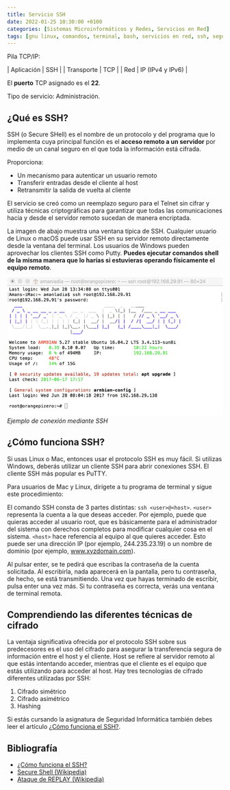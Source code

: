 ```yaml
---
title: Servicio SSH
date: 2022-01-25 10:30:00 +0100
categories: [Sistemas Microinformáticos y Redes, Servicios en Red]
tags: [gnu linux, comandos, terminal, bash, servicios en red, ssh, seguridad informática, smr]
---
```


Pila TCP/IP:

| Aplicación | SSH |
| Transporte | TCP |
| Red | IP (IPv4 y IPv6)  |

El **puerto** TCP asignado es el **22**.

Tipo de servicio: Administración.

## ¿Qué es SSH?

SSH (o Secure SHell) es el nombre de un protocolo y del programa que lo implementa cuya principal función es el **acceso remoto a un servidor** por medio de un canal seguro en el que toda la información está cifrada. 

Proporciona:
- Un mecanismo para autenticar un usuario remoto
- Transferir entradas desde el cliente al host
- Retransmitir la salida de vuelta al cliente

El servicio se creó como un reemplazo seguro para el Telnet sin cifrar y utiliza técnicas criptográficas para garantizar que todas las comunicaciones hacia y desde el servidor remoto sucedan de manera encriptada.

La imagen de abajo muestra una ventana típica de SSH. Cualquier usuario de Linux o macOS puede usar SSH en su servidor remoto directamente desde la ventana del terminal. Los usuarios de Windows pueden aprovechar los clientes SSH como Putty. **Puedes ejecutar comandos shell de la misma manera que lo harías si estuvieras operando físicamente el equipo remoto**.

![img-description](/assets/img/servicio-ssh/ejemplo-ssh.jpg)
_Ejemplo de conexión mediante SSH_

## ¿Cómo funciona SSH?

Si usas Linux o Mac, entonces usar el protocolo SSH es muy fácil. Si utilizas Windows, deberás utilizar un cliente SSH para abrir conexiones SSH. El cliente SSH más popular es PuTTY.

Para usuarios de Mac y Linux, dirígete a tu programa de terminal y sigue este procedimiento:

El comando SSH consta de 3 partes distintas: `ssh <user>@<host>`. `<user>` representa la cuenta a la que deseas acceder. Por ejemplo, puede que quieras acceder al usuario root, que es básicamente para el administrador del sistema con derechos completos para modificar cualquier cosa en el sistema. `<host>` hace referencia al equipo al que quieres acceder. Esto puede ser una dirección IP (por ejemplo, 244.235.23.19) o un nombre de dominio (por ejemplo, www.xyzdomain.com).

Al pulsar enter, se te pedirá que escribas la contraseña de la cuenta solicitada. Al escribirla, nada aparecerá en la pantalla, pero tu contraseña, de hecho, se está transmitiendo. Una vez que hayas terminado de escribir, pulsa enter una vez más. Si tu contraseña es correcta, verás una ventana de terminal remota.

## Comprendiendo las diferentes técnicas de cifrado

La ventaja significativa ofrecida por el protocolo SSH sobre sus predecesores es el uso del cifrado para asegurar la transferencia segura de información entre el host y el cliente. Host se refiere al servidor remoto al que estás intentando acceder, mientras que el cliente es el equipo que estás utilizando para acceder al host. Hay tres tecnologías de cifrado diferentes utilizadas por SSH:

1. Cifrado simétrico
2. Cifrado asimétrico
3. Hashing

Si estás cursando la asignatura de Seguridad Informática también debes leer el artículo [¿Cómo funciona el SSH?](https://www.hostinger.es/tutoriales/que-es-ssh).

## Bibliografía

- [¿Cómo funciona el SSH?](https://www.hostinger.es/tutoriales/que-es-ssh)
- [Secure Shell (Wikipedia)](https://es.wikipedia.org/wiki/Secure_Shell)
- [Ataque de REPLAY (Wikipedia)](https://es.wikipedia.org/wiki/Ataque_de_REPLAY)